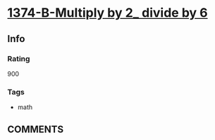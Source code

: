 # [1374-B-Multiply by 2_ divide by 6](https://codeforces.com/problemset/problem/1374/B)

## Info

### Rating

900

### Tags

- math

## __COMMENTS__

> 

